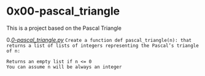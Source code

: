 # 0x00-pascal_triangle

This is a project based on the Pascal Triangle

0.*[0-pascal_triangle.py](0-pascal_triangle.py)*
`Create a function def pascal_triangle(n): that returns a list of lists of integers representing the Pascal’s triangle of n:`
~~~~
Returns an empty list if n <= 0
You can assume n will be always an integer
~~~~
